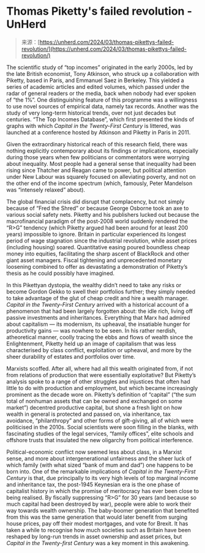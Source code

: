 <!--yml
category: 未分类
date: 2024-05-27 15:03:21
-->

# Thomas Piketty's failed revolution - UnHerd

> 来源：[https://unherd.com/2024/03/thomas-pikettys-failed-revolution/](https://unherd.com/2024/03/thomas-pikettys-failed-revolution/)

The scientific study of “top incomes” originated in the early 2000s, led by the late British economist, Tony Atkinson, who struck up a collaboration with Piketty, based in Paris, and Emmanuel Saez in Berkeley. This yielded a series of academic articles and edited volumes, which passed under the radar of general readers or the media, back when nobody had ever spoken of “the 1%”. One distinguishing feature of this programme was a willingness to use novel sources of empirical data, namely tax records. Another was the study of very long-term historical trends, over not just decades but centuries. “The Top Incomes Database”, which first presented the kinds of graphs with which *Capital in the Twenty-First Century* is littered, was launched at a conference hosted by Atkinson and Piketty in Paris in 2011.

Given the extraordinary historical reach of this research field, there was nothing explicitly contemporary about its findings or implications, especially during those years when few politicians or commentators were worrying about inequality. Most people had a general sense that inequality had been rising since Thatcher and Reagan came to power, but political attention under New Labour was squarely focused on alleviating poverty, and not on the other end of the income spectrum (which, famously, Peter Mandelson was “intensely relaxed” about).

The global financial crisis did disrupt that complacency, but not simply because of “Fred the Shred” or because George Osborne took an axe to various social safety nets. Piketty and his publishers lucked out because the macrofinancial paradigm of the post-2008 world suddenly rendered the “R>G” tendency (which Piketty argued had been around for at least 200 years) impossible to ignore. Britain in particular experienced its longest period of wage stagnation since the industrial revolution, while asset prices (including housing) soared. Quantitative easing poured boundless cheap money into equities, facilitating the sharp ascent of BlackRock and other giant asset managers. Fiscal tightening and unprecedented monetary loosening combined to offer as devastating a demonstration of Piketty’s thesis as he could possibly have imagined.

In this Pikettyan dystopia, the wealthy didn’t need to take any risks or become Gordon Gekko to swell their portfolios further; they simply needed to take advantage of the glut of cheap credit and hire a wealth manager. *Capital in the Twenty-First Century* arrived with a historical account of a phenomenon that had been largely forgotten about: the idle rich, living off passive investments and inheritances. Everything that Marx had admired about capitalism — its modernism, its upheaval, the insatiable hunger for productivity gains — was nowhere to be seen. In his rather nerdish, atheoretical manner, coolly tracing the ebbs and flows of wealth since the Enlightenment, Piketty held up an image of capitalism that was less characterised by class conflict, exploitation or upheaval, and more by the sheer durability of estates and portfolios over time.

Marxists scoffed. After all, where had all this wealth originated from, if not from relations of production that were essentially exploitative? But Piketty’s analysis spoke to a range of other struggles and injustices that often had little to do with production and employment, but which became increasingly prominent as the decade wore on. Piketty’s definition of “capital” (“the sum total of nonhuman assets that can be owned and exchanged on some market”) decentred productive capital, but shone a fresh light on how wealth in general is protected and passed on, via inheritance, tax avoidance, “philanthropy” and other forms of gift-giving, all of which were politicised in the 2010s. Social scientists were soon filling in the blanks, with fascinating studies of the legal services, “family offices”, elite schools and offshore trusts that insulated the new oligarchy from political interference.

Political-economic conflict now seemed less about class, in a Marxist sense, and more about intergenerational unfairness and the sheer luck of which family (with what sized “bank of mum and dad”) one happens to be born into. One of the remarkable implications of *Capital in the Twenty-First Century* is that, due principally to its very high levels of top marginal income and inheritance tax, the post-1945 Keynesian era is the one phase of capitalist history in which the promise of meritocracy has ever been close to being realised. By fiscally suppressing “R>G” for 30 years (and because so much capital had been destroyed by war), people were able to work their way towards wealth ownership. The baby-boomer generation that benefited from this was the same generation that would later benefit from surging house prices, pay off their modest mortgages, and vote for Brexit. It has taken a while to recognise how much societies such as Britain have been reshaped by long-run trends in asset ownership and asset prices, but *Capital in the Twenty-first Century* was a key moment in this awakening.